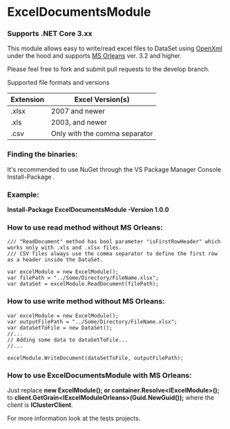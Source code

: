 <h1>ExcelDocumentsModule</h1>
<h3>Supports .NET Core 3.xx</h3>

This module allows easy to write/read excel files to DataSet using <a href="https://github.com/OfficeDev/Open-XML-SDK" target="_blank">OpenXml</a> under the hood and supports <a href="https://dotnet.github.io/orleans/" target="_blank">MS Orleans</a> ver. 3.2 and higher.

Please feel free to fork and submit pull requests to the develop branch.

Supported file formats and versions

<table>
<thead>
<tr>
<th>Extension</th>
<th>Excel Version(s)</th>
</tr>
</thead>
<tbody>
<tr>
<td>.xlsx</td>
<td>2007 and newer</td>
</tr>
<tr>
<td>.xls</td>
<td> 2003, and newer</td>
</tr>
<tr>
<td>.csv</td>
<td>Only with the comma separator</td>
</tr>
</tbody>
</table>

<h3>Finding the binaries:</h3>
It's recommended to use NuGet through the VS Package Manager Console Install-Package <package name>.

<h3>Example:</h3>

<b>Install-Package ExcelDocumentsModule -Version 1.0.0</b>

<h3>How to use read method without MS Orleans:</h3>

    /// "ReadDocument" method has bool parameter "isFirstRowHeader" which works only with .xls and .xlsx files.
    /// CSV files always use the comma separator to define the first row as a header inside the DataSet. 

    var excelModule = new ExcelModule();
    var filePath = "../Some/Directory/FileName.xlsx";
    var dataSet = excelModule.ReadDocument(filePath);
    
<h3>How to use write method without MS Orleans:</h3>

    var excelModule = new ExcelModule();
    var outputFilePath = "../Some/Directory/FileName.xlsx";
    var dataSetToFile = new DataSet();
    //...
    // Adding some data to dataSetToFile...
    //...
    
    excelModule.WriteDocument(dataSetToFile, outputFilePath);

<h3>How to use ExcelDocumentsModule with MS Orleans:</h3>

Just replace <b>new ExcelModule(); or container.Resolve\<IExcelModule\>();</b> to <b>client.GetGrain\<IExcelModuleOrleans\>(Guid.NewGuid());</b> where the client is <b>IClusterClient</b>.

For more information look at the tests projects.
